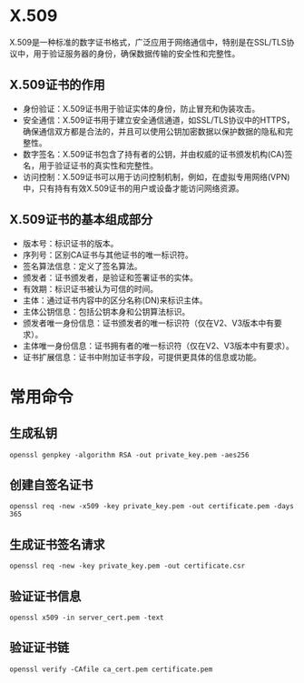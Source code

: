# X.509
X.509是一种标准的数字证书格式，广泛应用于网络通信中，特别是在SSL/TLS协议中，用于验证服务器的身份，确保数据传输的安全性和完整性。

## X.509证书的作用
* 身份验证：X.509证书用于验证实体的身份，防止冒充和伪装攻击。
* 安全通信：X.509证书用于建立安全通信通道，如SSL/TLS协议中的HTTPS，确保通信双方都是合法的，并且可以使用公钥加密数据以保护数据的隐私和完整性。
* 数字签名：X.509证书包含了持有者的公钥，并由权威的证书颁发机构(CA)签名，用于验证证书的真实性和完整性。
* 访问控制：X.509证书可以用于访问控制机制，例如，在虚拟专用网络(VPN)中，只有持有有效X.509证书的用户或设备才能访问网络资源。

## X.509证书的基本组成部分
* 版本号：标识证书的版本。
* 序列号：区别CA证书与其他证书的唯一标识符。
* 签名算法信息：定义了签名算法。
* 颁发者：证书颁发者，是验证和签署证书的实体。
* 有效期：标识证书被认为可信的时间。
* 主体：通过证书内容中的区分名称(DN)来标识主体。
* 主体公钥信息：包括公钥本身和公钥算法标识。
* 颁发者唯一身份信息：证书颁发者的唯一标识符（仅在V2、V3版本中有要求）。
* 主体唯一身份信息：证书拥有者的唯一标识符（仅在V2、V3版本中有要求）。
* 证书扩展信息：证书中附加证书字段，可提供更具体的信息或功能。


# 常用命令

## 生成私钥
```
openssl genpkey -algorithm RSA -out private_key.pem -aes256
```

## 创建自签名证书
```
openssl req -new -x509 -key private_key.pem -out certificate.pem -days 365
```

## 生成证书签名请求
```
openssl req -new -key private_key.pem -out certificate.csr
```

## 验证证书信息
```
openssl x509 -in server_cert.pem -text
```

## 验证证书链
```
openssl verify -CAfile ca_cert.pem certificate.pem
```
